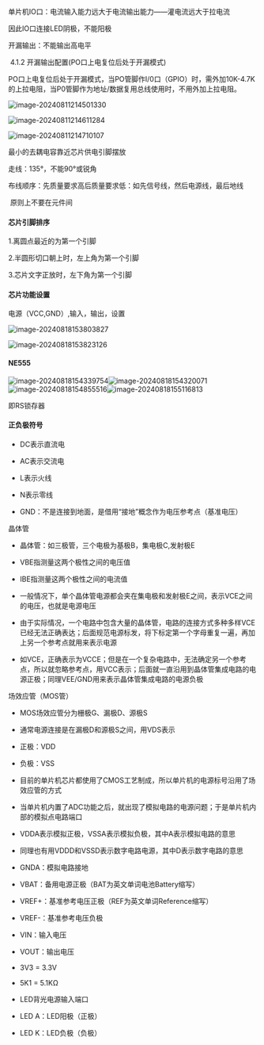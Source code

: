 单片机IO口：电流输入能力远大于电流输出能力——灌电流远大于拉电流

因此IO口连接LED阴极，不能阳极

开漏输出：不能输出高电平

​	4.1.2 开漏输出配置(PO口上电复位后处于开漏模式)

​	PO口上电复位后处于开漏模式，当PO管脚作I/0口（GPIO）时，需外加10K-4.7K的上拉电阻，当P0管脚作为地址/数据复用总线使用时，不用外加上拉电阻。

![image-20240811214501330](C:\Users\Administrator\AppData\Roaming\Typora\typora-user-images\image-20240811214501330.png)

![image-20240811214611284](C:\Users\Administrator\AppData\Roaming\Typora\typora-user-images\image-20240811214611284.png)

![image-20240811214710107](C:\Users\Administrator\AppData\Roaming\Typora\typora-user-images\image-20240811214710107.png)

最小的去耦电容靠近芯片供电引脚摆放

走线：135°，不能90°或锐角

布线顺序：先质量要求高后质量要求低：如先信号线，然后电源线，最后地线

​	原则上不要在元件间

#### 芯片引脚排序

1.离圆点最近的为第一个引脚

2.半圆形切口朝上时，左上角为第一个引脚

3.芯片文字正放时，左下角为第一个引脚

#### 芯片功能设置

电源（VCC,GND）,输入，输出，设置

![image-20240818153803827](C:\Users\Administrator\AppData\Roaming\Typora\typora-user-images\image-20240818153803827.png)

![image-20240818153823126](C:\Users\Administrator\AppData\Roaming\Typora\typora-user-images\image-20240818153823126.png)

#### NE555

![image-20240818154339754](C:\Users\Administrator\AppData\Roaming\Typora\typora-user-images\image-20240818154339754.png)![image-20240818154320071](C:\Users\Administrator\AppData\Roaming\Typora\typora-user-images\image-20240818154320071.png)![image-20240818154855516](C:\Users\Administrator\AppData\Roaming\Typora\typora-user-images\image-20240818154855516.png)![image-20240818155116813](C:\Users\Administrator\AppData\Roaming\Typora\typora-user-images\image-20240818155116813.png)

即RS锁存器

#### 正负极符号

- DC表示直流电
- AC表示交流电



- L表示火线
- N表示零线



- GND：不是连接到地面，是借用“接地”概念作为电压参考点（基准电压）



晶体管

- 晶体管：如三极管，三个电极为基极B，集电极C,发射极E
- VBE指测量这两个极性之间的电压值
- IBE指测量这两个极性之间的电流值



- 一般情况下，单个晶体管电源都会夹在集电极和发射极E之间，表示VCE之间的电压，也就是电源电压
- 由于实际情况，一个电路中包含大量的晶体管，电路的连接方式多种多样VCE已经无法正确表达；后面规范电源标发，将下标定第一个字母重复一遍，再加上另一个参考点就用来表示电源
- 如VCE，正确表示为VCCE；但是在一个复杂电路中，无法确定另一个参考点，所以就忽略参考点，用VCC表示；后面就一直沿用到晶体管集成电路的电源正极；同理VEE/GND用来表示晶体管集成电路的电源负极







场效应管（MOS管）

- MOS场效应管分为栅极G、漏极D、源极S
- 通常电源连接是在漏极D和源极S之间，用VDS表示
- 正极：VDD
- 负极：VSS



- 目前的单片机芯片都使用了CMOS工艺制成，所以单片机的电源标号沿用了场效应管的方式
- 当单片机内置了ADC功能之后，就出现了模拟电路的电源问题；于是单片机内部的模拟点电路端口
- VDDA表示模拟正极，VSSA表示模拟负极，其中A表示模拟电路的意思
- 同理也有用VDDD和VSSD表示数字电路电源，其中D表示数字电路的意思
- GNDA：模拟电路接地
- VBAT：备用电源正极（BAT为英文单词电池Battery缩写）
- VREF+：基准参考电压正极（REF为英文单词Reference缩写）
- VREF-：基准参考电压负极
- VIN：输入电压
- VOUT：输出电压
- 3V3 = 3.3V
- 5K1 = 5.1KΩ



- LED背光电源输入端口
- LED A：LED阳极（正极）
- LED K：LED负极（负极）